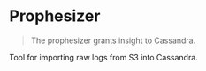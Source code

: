 # Prophesizer

> The prophesizer grants insight to Cassandra.

Tool for importing raw logs from S3 into Cassandra.